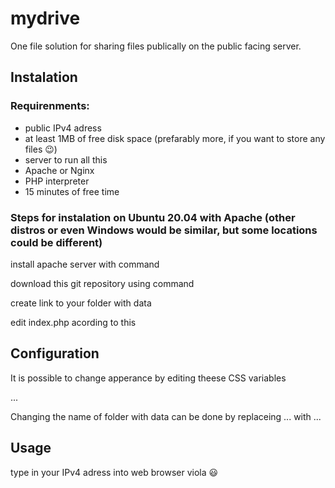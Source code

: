 # mydrive
One file solution for sharing files publically on the public facing server.

## Instalation
### Requirenments:
* public IPv4 adress
* at least 1MB of free disk space (prefarably more, if you want to store any files 😉)
* server to run all this
* Apache or Nginx
* PHP interpreter
* 15 minutes of free time

### Steps for instalation on Ubuntu 20.04 with Apache (other distros or even Windows would be similar, but some locations could be different)
install apache server with command

download this git repository using command

create link to your folder with data

edit index.php acording to this



## Configuration

It is possible to change apperance by editing theese CSS variables

...

Changing the name of folder with data can be done by replaceing ... with ...

## Usage
type in your IPv4 adress into web browser
viola 😃
